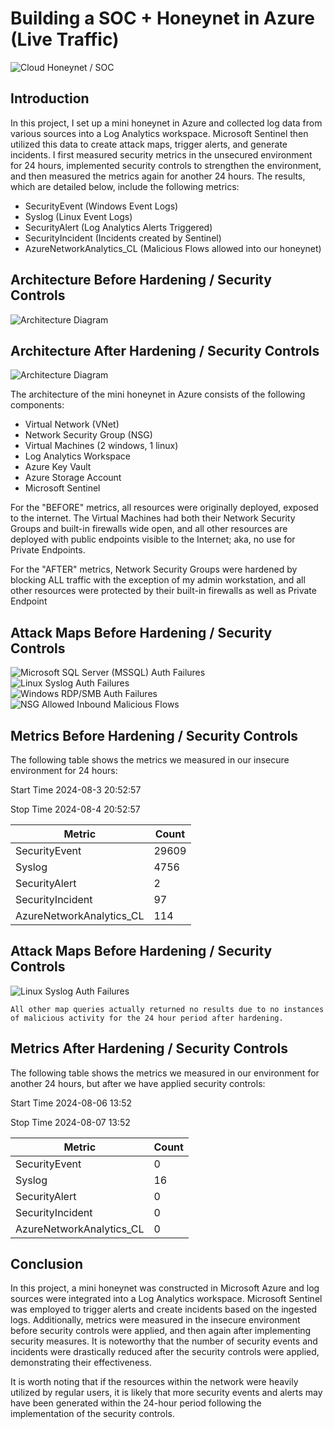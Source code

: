 # Building a SOC + Honeynet in Azure (Live Traffic)
![Cloud Honeynet / SOC](https://i.imgur.com/ZWxe03e.jpg)

## Introduction

In this project, I set up a mini honeynet in Azure and collected log data from various sources into a Log Analytics workspace. Microsoft Sentinel then utilized this data to create attack maps, trigger alerts, and generate incidents. I first measured security metrics in the unsecured environment for 24 hours, implemented security controls to strengthen the environment, and then measured the metrics again for another 24 hours. The results, which are detailed below, include the following metrics:

- SecurityEvent (Windows Event Logs)
- Syslog (Linux Event Logs)
- SecurityAlert (Log Analytics Alerts Triggered)
- SecurityIncident (Incidents created by Sentinel)
- AzureNetworkAnalytics_CL (Malicious Flows allowed into our honeynet)

## Architecture Before Hardening / Security Controls
![Architecture Diagram](https://i.imgur.com/aBDwnKb.jpg)

## Architecture After Hardening / Security Controls
![Architecture Diagram](https://i.imgur.com/YQNa9Pp.jpg)

The architecture of the mini honeynet in Azure consists of the following components:

- Virtual Network (VNet)
- Network Security Group (NSG)
- Virtual Machines (2 windows, 1 linux)
- Log Analytics Workspace
- Azure Key Vault
- Azure Storage Account
- Microsoft Sentinel

For the "BEFORE" metrics, all resources were originally deployed, exposed to the internet. The Virtual Machines had both their Network Security Groups and built-in firewalls wide open, and all other resources are deployed with public endpoints visible to the Internet; aka, no use for Private Endpoints.

For the "AFTER" metrics, Network Security Groups were hardened by blocking ALL traffic with the exception of my admin workstation, and all other resources were protected by their built-in firewalls as well as Private Endpoint

## Attack Maps Before Hardening / Security Controls
![Microsoft SQL Server (MSSQL) Auth Failures](https://i.imgur.com/BdObjli.png)<br>
![Linux Syslog Auth Failures](https://i.imgur.com/9id3zaT.png)<br>
![Windows RDP/SMB Auth Failures](https://i.imgur.com/z8Hk7Id.png)<br>
![NSG Allowed Inbound Malicious Flows](https://i.imgur.com/Nogy9EP.png)<br>

## Metrics Before Hardening / Security Controls

The following table shows the metrics we measured in our insecure environment for 24 hours:

Start Time 2024-08-3 20:52:57

Stop Time 2024-08-4 20:52:57

| Metric                   | Count
| ------------------------ | -----
| SecurityEvent            | 29609
| Syslog                   | 4756
| SecurityAlert            | 2
| SecurityIncident         | 97
| AzureNetworkAnalytics_CL | 114

## Attack Maps Before Hardening / Security Controls

![Linux Syslog Auth Failures](https://i.imgur.com/dWhUgO2.png)<br>

```All other map queries actually returned no results due to no instances of malicious activity for the 24 hour period after hardening.```

## Metrics After Hardening / Security Controls

The following table shows the metrics we measured in our environment for another 24 hours, but after we have applied security controls:

Start Time 2024-08-06 13:52

Stop Time	2024-08-07 13:52

| Metric                   | Count
| ------------------------ | -----
| SecurityEvent            | 0
| Syslog                   | 16
| SecurityAlert            | 0
| SecurityIncident         | 0
| AzureNetworkAnalytics_CL | 0
## Conclusion

In this project, a mini honeynet was constructed in Microsoft Azure and log sources were integrated into a Log Analytics workspace. Microsoft Sentinel was employed to trigger alerts and create incidents based on the ingested logs. Additionally, metrics were measured in the insecure environment before security controls were applied, and then again after implementing security measures. It is noteworthy that the number of security events and incidents were drastically reduced after the security controls were applied, demonstrating their effectiveness.

It is worth noting that if the resources within the network were heavily utilized by regular users, it is likely that more security events and alerts may have been generated within the 24-hour period following the implementation of the security controls.
